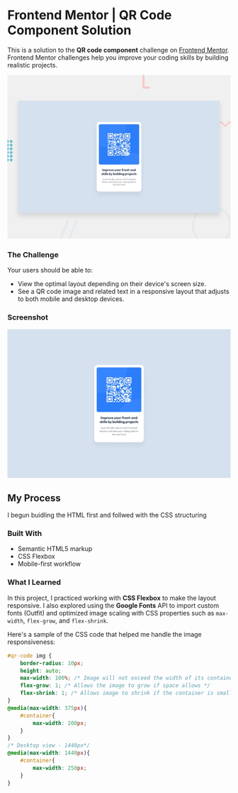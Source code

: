 # Frontend Mentor | QR Code Component Solution

This is a solution to the **QR code component** challenge on [Frontend Mentor](https://www.frontendmentor.io). Frontend Mentor challenges help you improve your coding skills by building realistic projects.

![Preview](./preview.jpg)

### The Challenge

Your users should be able to:

- View the optimal layout depending on their device's screen size.
- See a QR code image and related text in a responsive layout that adjusts to both mobile and desktop devices.

### Screenshot

![Design Preview](./design/desktop-design.jpg)

## My Process
 I begun buidling the HTML first and follwed with the CSS structuring
### Built With

- Semantic HTML5 markup
- CSS Flexbox
- Mobile-first workflow

### What I Learned

In this project, I practiced working with **CSS Flexbox** to make the layout responsive. I also explored using the **Google Fonts** API to import custom fonts (Outfit) and optimized image scaling with CSS properties such as `max-width`, `flex-grow`, and `flex-shrink`.

Here's a sample of the CSS code that helped me handle the image responsiveness:

```css
#qr-code img {
    border-radius: 10px;
    height: auto;
    max-width: 100%; /* Image will not exceed the width of its container */
    flex-grow: 1; /* Allows the image to grow if space allows */
    flex-shrink: 1; /* Allows image to shrink if the container is small */
} 
@media(max-width: 375px){
    #container{
        max-width: 200px;
    }
}
/* Desktop view - 1440px*/
@media(max-width: 1440px){
    #container{
        max-width: 250px;
    }
}

